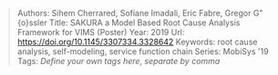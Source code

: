 > Authors: Sihem Cherrared, Sofiane Imadali, Eric Fabre, Gregor G\"{o}ssler
> Title: SAKURA a Model Based Root Cause Analysis Framework for VIMS (Poster)
> Year: 2019
> Url: https://doi.org/10.1145/3307334.3328642
> Keywords: root cause analysis, self-modeling, service function chain
> Series: MobiSys '19
> Tags: *Define your own tags here, separate by comma*